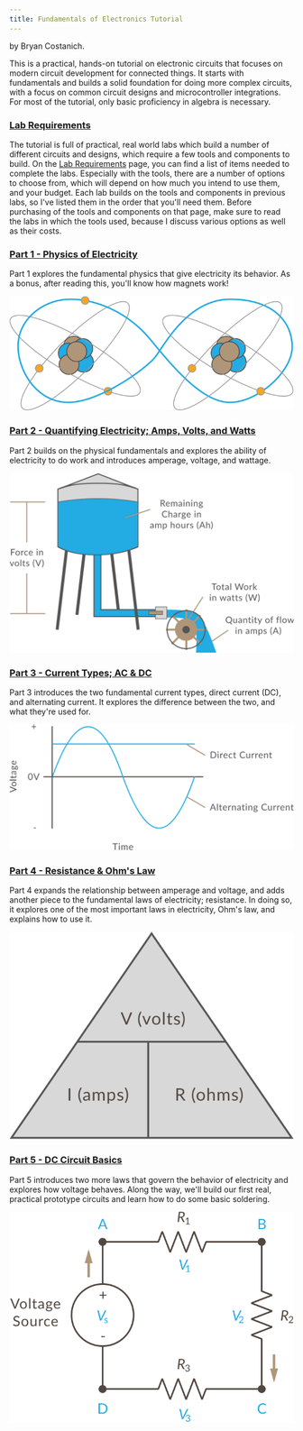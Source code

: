 ```yaml
---
title: Fundamentals of Electronics Tutorial
---
```

by Bryan Costanich.

This is a practical, hands-on tutorial on electronic circuits that focuses on modern circuit development for connected things. It starts with fundamentals and builds a solid foundation for doing more complex circuits, with a focus on common circuit designs and microcontroller integrations. For most of the tutorial, only basic proficiency in algebra is necessary.

### [Lab Requirements](Prologue/Requirements)

The tutorial is full of practical, real world labs which build a number of different circuits and designs, which require a few tools and components to build. On the [Lab Requirements](Prologue/Requirements) page, you can find a list of items needed to complete the labs. Especially with the tools, there are a number of options to choose from, which will depend on how much you intend to use them, and your budget. Each lab builds on the tools and components in previous labs, so I've listed them in the order that you'll need them. Before purchasing of the tools and components on that page, make sure to read the labs in which the tools used, because I discuss various options as well as their costs.

### [Part 1 - Physics of Electricity](Part1/Atoms)

Part 1 explores the fundamental physics that give electricity its behavior. As a bonus, after reading this, you'll know how magnets work!

![](Part1/Atoms_Sharing_an_Electron.svg)

### [Part 2 - Quantifying Electricity; Amps, Volts, and Watts](Part2/Amount_and_Force)

Part 2 builds on the physical fundamentals and explores the ability of electricity to do work and introduces amperage, voltage, and wattage.

![](Part2/Water_Tower_w_Units.svg)

### [Part 3 - Current Types; AC & DC](Part3/Current_Types)

Part 3 introduces the two fundamental current types, direct current (DC), and alternating current. It explores the difference between the two, and what they're used for.

![](Part3/AC_DC.svg)


### [Part 4 - Resistance & Ohm's Law](Part4/Resistance)

Part 4 expands the relationship between amperage and voltage, and adds another piece to the fundamental laws of electricity; resistance. In doing so, it explores one of the most important laws in electricity, Ohm's law, and explains how to use it.

![](Part4/Ohms_Law_Pyramid.svg)

### [Part 5 - DC Circuit Basics](Part5/DC_Circuits)

Part 5 introduces two more laws that govern the behavior of electricity and explores how voltage behaves. Along the way, we'll build our first real, practical prototype circuits and learn how to do some basic soldering.

![](Part5/Kirchhoffs_Voltage_Law.svg)

<!--![](Part5/VoltageDrop_Simplification.svg)-->